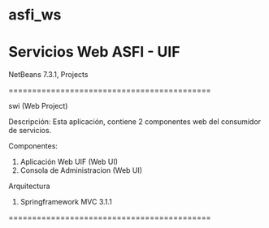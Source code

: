 asfi_ws
=======

Servicios Web ASFI - UIF
========================


NetBeans 7.3.1, Projects

===========================================

swi (Web Project)

Descripción:
 Esta aplicación, contiene 2 componentes web del consumidor de servicios.

Componentes: 
 1. Aplicación Web UIF (Web UI)
 2. Consola de Administracion (Web UI)

Arquitectura
 1. Springframework MVC 3.1.1
 
===========================================


